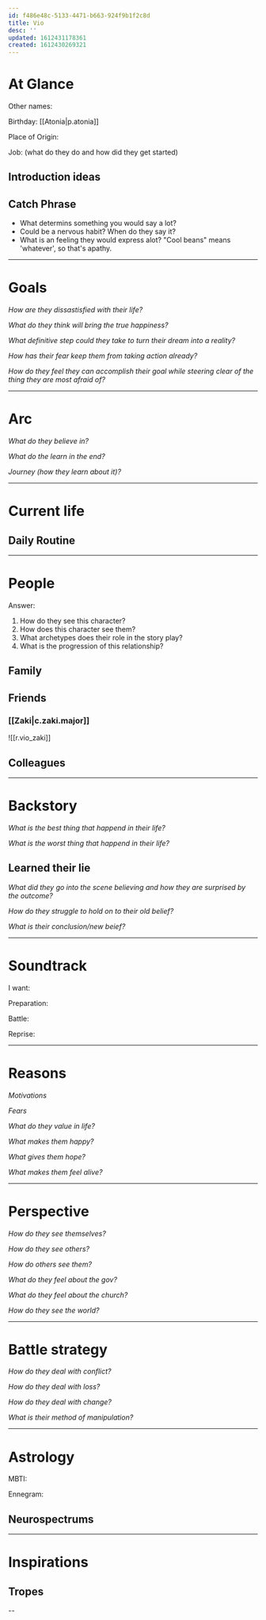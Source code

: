 ```yaml
---
id: f486e48c-5133-4471-b663-924f9b1f2c8d
title: Vio
desc: ''
updated: 1612431178361
created: 1612430269321
---
```

# At Glance

Other names:

Birthday: [[Atonia|p.atonia]]

Place of Origin:

Job: (what do they do and how did they get started)

## Introduction ideas

## Catch Phrase
- What determins something you would say a lot?
- Could be a nervous habit? When do they say it?
- What is an feeling they would express alot? "Cool beans" means 'whatever', so that's apathy.
> 

---
# Goals

*How are they dissastisfied with their life?*


*What do they think will bring the true happiness?*


*What definitive step could they take to turn their dream into a reality?*


*How has their fear keep them from taking action already?*


*How do they feel they can accomplish their goal while steering clear of the thing they are most afraid of?*


---
# Arc

*What do they believe in?*


*What do the learn in the end?*


*Journey (how they learn about it)?*


---
# Current life

## Daily Routine

---
# People
Answer:
1. How do they see this character?
2. How does this character see them?
3. What archetypes does their role in the story play?
4. What is the progression of this relationship?


## Family


## Friends

### [[Zaki|c.zaki.major]]

![[r.vio_zaki]]

## Colleagues


---
# Backstory

*What is the best thing that happend in their life?*


*What is the worst thing that happend in their life?*


## Learned their lie

*What did they go into the scene believing and how they are surprised by the outcome?*

*How do they struggle to hold on to their old belief?*

*What is their conclusion/new beief?*


---
# Soundtrack

I want:



Preparation:



Battle:



Reprise:

---

# Reasons

*Motivations*


*Fears*


*What do they value in life?*


*What makes them happy?*


*What gives them hope?*


*What makes them feel alive?*


---

# Perspective

*How do they see themselves?*


*How do they see others?*


*How do others see them?*


*What do they feel about the gov?*


*What do they feel about the church?*


*How do they see the world?*


---
# Battle strategy

*How do they deal with conflict?*


*How do they deal with loss?*


*How do they deal with change?*


*What is their method of manipulation?*


---

# Astrology

MBTI:

Ennegram:

## Neurospectrums

---

# Inspirations

## Tropes

--
